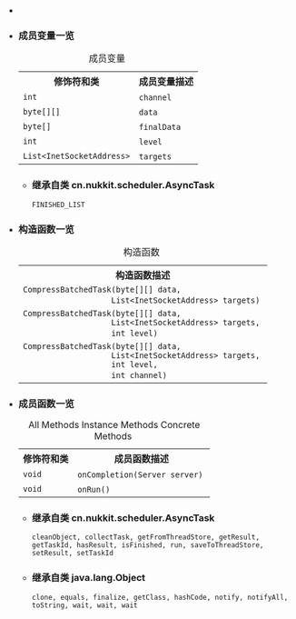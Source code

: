 <div class="summary">
<ul class="blockList">
<li class="blockList">  
<li class="blockList"><a name="field.summary">
<!--   -->
</a>
<h3>成员变量一览</h3>
<table class="memberSummary" border="0" cellpadding="3" cellspacing="0" summary="Field Summary table, listing fields, and an explanation">
<caption><span>成员变量</span><span class="tabEnd"> </span></caption>
<tr>
<th>修饰符和类</th>
<th>成员变量描述</th>
</tr>
<tr class="altColor">
<td class="colFirst"><code>int</code></td>
<td class="colLast"><code><span class="memberNameLink"><a >channel</a></span></code> </td>
</tr>
<tr class="rowColor">
<td class="colFirst"><code>byte[][]</code></td>
<td class="colLast"><code><span class="memberNameLink"><a >data</a></span></code> </td>
</tr>
<tr class="altColor">
<td class="colFirst"><code>byte[]</code></td>
<td class="colLast"><code><span class="memberNameLink"><a >finalData</a></span></code> </td>
</tr>
<tr class="rowColor">
<td class="colFirst"><code>int</code></td>
<td class="colLast"><code><span class="memberNameLink"><a >level</a></span></code> </td>
</tr>
<tr class="altColor">
<td class="colFirst"><code><a  title="class or interface in java.util">List</a>&lt;<a  title="class or interface in java.net">InetSocketAddress</a>&gt;</code></td>
<td class="colLast"><code><span class="memberNameLink"><a >targets</a></span></code> </td>
</tr>
</table>
<ul class="blockList">
<li class="blockList"><a name="fields.inherited.from.class.cn.nukkit.scheduler.AsyncTask">
<!--   -->
</a>
<h3>继承自类 cn.nukkit.scheduler.<a  title="class in cn.nukkit.scheduler">AsyncTask</a></h3>
<code><a >FINISHED_LIST</a></code></li>
</ul>
</li>
</ul>
<!-- ======== CONSTRUCTOR SUMMARY ======== -->
<ul class="blockList">
<li class="blockList"><a name="constructor.summary">
<!--   -->
</a>
<h3>构造函数一览</h3>
<table class="memberSummary" border="0" cellpadding="3" cellspacing="0" summary="Constructor Summary table, listing constructors, and an explanation">
<caption><span>构造函数</span><span class="tabEnd"> </span></caption>
<tr>
<th>构造函数描述</th>
</tr>
<tr class="altColor">
<td class="colOne"><code><span class="memberNameLink"><a >CompressBatchedTask</a></span>(byte[][] data,
                   <a  title="class or interface in java.util">List</a>&lt;<a  title="class or interface in java.net">InetSocketAddress</a>&gt; targets)</code> </td>
</tr>
<tr class="rowColor">
<td class="colOne"><code><span class="memberNameLink"><a >CompressBatchedTask</a></span>(byte[][] data,
                   <a  title="class or interface in java.util">List</a>&lt;<a  title="class or interface in java.net">InetSocketAddress</a>&gt; targets,
                   int level)</code> </td>
</tr>
<tr class="altColor">
<td class="colOne"><code><span class="memberNameLink"><a >CompressBatchedTask</a></span>(byte[][] data,
                   <a  title="class or interface in java.util">List</a>&lt;<a  title="class or interface in java.net">InetSocketAddress</a>&gt; targets,
                   int level,
                   int channel)</code> </td>
</tr>
</table>
</li>
</ul>
<!-- ========== METHOD SUMMARY =========== -->
<ul class="blockList">
<li class="blockList"><a name="method.summary">
<!--   -->
</a>
<h3>成员函数一览</h3>
<table class="memberSummary" border="0" cellpadding="3" cellspacing="0" summary="Method Summary table, listing methods, and an explanation">
<caption><span id="t0" class="activeTableTab"><span>All Methods</span><span class="tabEnd"> </span></span><span id="t2" class="tableTab"><span><a >Instance Methods</a></span><span class="tabEnd"> </span></span><span id="t4" class="tableTab"><span><a >Concrete Methods</a></span><span class="tabEnd"> </span></span></caption>
<tr>
<th>修饰符和类</th>
<th>成员函数描述</th>
</tr>
<tr id="i0" class="altColor">
<td class="colFirst"><code>void</code></td>
<td class="colLast"><code><span class="memberNameLink"><a >onCompletion</a></span>(<a  title="class in cn.nukkit">Server</a> server)</code> </td>
</tr>
<tr id="i1" class="rowColor">
<td class="colFirst"><code>void</code></td>
<td class="colLast"><code><span class="memberNameLink"><a >onRun</a></span>()</code> </td>
</tr>
</table>
<ul class="blockList">
<li class="blockList"><a name="methods.inherited.from.class.cn.nukkit.scheduler.AsyncTask">
<!--   -->
</a>
<h3>继承自类 cn.nukkit.scheduler.<a  title="class in cn.nukkit.scheduler">AsyncTask</a></h3>
<code><a >cleanObject</a>, <a >collectTask</a>, <a >getFromThreadStore</a>, <a >getResult</a>, <a >getTaskId</a>, <a >hasResult</a>, <a >isFinished</a>, <a >run</a>, <a >saveToThreadStore</a>, <a >setResult</a>, <a >setTaskId</a></code></li>
</ul>
<ul class="blockList">
<li class="blockList"><a name="methods.inherited.from.class.java.lang.Object">
<!--   -->
</a>
<h3>继承自类 java.lang.<a  title="class or interface in java.lang">Object</a></h3>
<code><a  title="class or interface in java.lang">clone</a>, <a  title="class or interface in java.lang">equals</a>, <a  title="class or interface in java.lang">finalize</a>, <a  title="class or interface in java.lang">getClass</a>, <a  title="class or interface in java.lang">hashCode</a>, <a  title="class or interface in java.lang">notify</a>, <a  title="class or interface in java.lang">notifyAll</a>, <a  title="class or interface in java.lang">toString</a>, <a  title="class or interface in java.lang">wait</a>, <a  title="class or interface in java.lang">wait</a>, <a  title="class or interface in java.lang">wait</a></code></li>
</ul>
</li>
</ul>
</li>
</ul>
</div>
